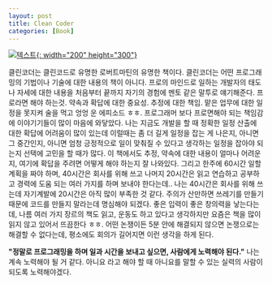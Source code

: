 ```yaml
---
layout: post
title: Clean Coder
categories: [Book]
---
```


[![텍스트](http://image.yes24.com/Goods/29241448/800x0){: width="200" height="300"}](http://www.yes24.com/Product/Goods/29241448?scode=032&OzSrank=1)


클린코더는 클린코드로 유명한 로버트마틴의 유명한 책이다.
클린코더는 어떤 프로그래밍의 기법이나 기술에 대한 내용의 책이 아니다. 프로의 마인드로 일하는 개발자의
태도나 자세에 대한 내용을 처음부터 끝까지 자기의 경험에 멘토 같은 말투로 얘기해준다.
프로라면 해야 하는것. 약속과 확답에 대한 중요성. 추정에 대한 책임.
맡은 업무에 대한 일정을 못지켜 술을 먹고 엉엉 운 에피소드 ㅎㅎ.
프로그래머 보다 프로면해야 되는 책임감에 이야기기들이 많이 마음에 와닿았다.
나는 지금도 개발을 할 때 정확한 일정 산출에 대한 확답에 어려움이 많이 있는데 이럴때는 좀 더 길게
일정을 잡는 게 나은지, 아니면 그 중간인지, 아니면 엄청 긍정적으로 일이 맞춰질 수 있다고 생각하는 일정을
잡아야 되는지 선택에 고민을 할 때가 많다. 이 책에서도 추정, 약속에 대한 내용이 얼마나 어려운지, 여기에 확답을
주려면 어떻게 해야 하는지 잘 나와있다.
그리고 한주에 60시간 일할 계획을 짜야 하며, 40시간은 회사를 위해 쓰고 나머지 20시간은 읽고 연습하고 공부하고
경력에 도움 되는 여러 가지를 하며 보내야 한다는데.. 나는 40시간은 회사를 위해 쓰는데 자기계발에 20시간은 아직
많이 부족한 것 같다. 주의가 산만하면 쓰레기를 만들기 때문에 코드를 만들지 말라는데 명심해야 되겠다.
좋은 입력이 좋은 창의력을 낳는다는데, 나름 여러 가지 장르의 책도 읽고, 운동도 하고 있다고 생각하지만
요즘은 책을 많이 읽지 않고 있어서 뜨끔한다 ㅎㅎ.
어떤 논쟁이든 5분 안에 해결되지 않으면 논쟁으로는 해결할 수 없다는데, 평소에도 회의가 길어지면
이런 생각을 하게 된다.

**"정말로 프로그래밍을 하며 일과 시간을 보내고 싶으면, 사람에게 노력해야 된다."**
나는 계속 노력해야 될 거 같다. 아니요 라고 해야 할 때 아니요를 말할 수 있는 실력의 사람이 되도록 노력해야겠다.